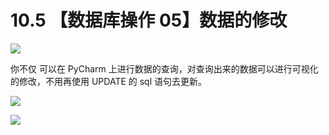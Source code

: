 # 10.5 【数据库操作 05】数据的修改

![](http://image.iswbm.com/20200804124133.png)

你不仅 可以在 PyCharm 上进行数据的查询，对查询出来的数据可以进行可视化的修改，不用再使用 UPDATE 的 sql 语句去更新。

![](http://image.iswbm.com/20210401082022.png)

![](http://image.iswbm.com/20200607174235.png)